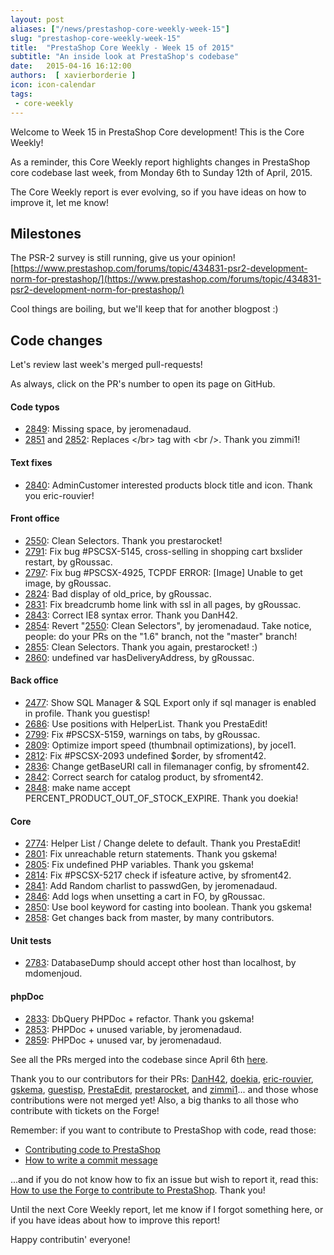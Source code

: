 ```yaml
---
layout: post
aliases: ["/news/prestashop-core-weekly-week-15"]
slug: "prestashop-core-weekly-week-15"
title:  "PrestaShop Core Weekly - Week 15 of 2015"
subtitle: "An inside look at PrestaShop's codebase"
date:   2015-04-16 16:12:00
authors:  [ xavierborderie ]
icon: icon-calendar
tags:
 - core-weekly
---
```


Welcome to Week 15 in PrestaShop Core development! This is the Core Weekly!

As a reminder, this Core Weekly report highlights changes in PrestaShop core codebase last week, from Monday 6th to Sunday 12th of April, 2015.

The Core Weekly report is ever evolving, so if you have ideas on how to improve it, let me know!

## Milestones

The PSR-2 survey is still running, give us your opinion! [https://www.prestashop.com/forums/topic/434831-psr2-development-norm-for-prestashop/](https://www.prestashop.com/forums/topic/434831-psr2-development-norm-for-prestashop/)

Cool things are boiling, but we'll keep that for another blogpost :)


## Code changes

Let's review last week's merged pull-requests!

As always, click on the PR's number to open its page on GitHub.

#### Code typos

 * [2849](https://github.com/PrestaShop/PrestaShop/pull/2849): Missing space, by jeromenadaud.
 * [2851](https://github.com/PrestaShop/PrestaShop/pull/2851) and [2852](https://github.com/PrestaShop/PrestaShop/pull/2852): Replaces &lt;/br&gt; tag with &lt;br&nbsp;/&gt;. Thank you zimmi1!
 
#### Text fixes

 * [2840](https://github.com/PrestaShop/PrestaShop/pull/2840): AdminCustomer interested products block title and icon. Thank you eric-rouvier!
 
#### Front office

 * [2550](https://github.com/PrestaShop/PrestaShop/pull/2550): Clean Selectors. Thank you prestarocket!
 * [2791](https://github.com/PrestaShop/PrestaShop/pull/2791): Fix bug #PSCSX-5145, cross-selling in shopping cart bxslider restart, by gRoussac.
 * [2797](https://github.com/PrestaShop/PrestaShop/pull/2797): Fix bug #PSCSX-4925, TCPDF ERROR: [Image] Unable to get image, by gRoussac.
 * [2824](https://github.com/PrestaShop/PrestaShop/pull/2824): Bad display of old_price, by gRoussac.
 * [2831](https://github.com/PrestaShop/PrestaShop/pull/2831): Fix breadcrumb home link with ssl in all pages, by gRoussac.
 * [2843](https://github.com/PrestaShop/PrestaShop/pull/2843): Correct IE8 syntax error. Thank you DanH42.
 * [2854](https://github.com/PrestaShop/PrestaShop/pull/2854): Revert "[2550](https://github.com/PrestaShop/PrestaShop/pull/2550): Clean Selectors", by jeromenadaud. Take notice, people: do your PRs on the "1.6" branch, not the "master" branch!
 * [2855](https://github.com/PrestaShop/PrestaShop/pull/2855): Clean Selectors. Thank you again, prestarocket! :)
 * [2860](https://github.com/PrestaShop/PrestaShop/pull/2860): undefined var hasDeliveryAddress, by gRoussac.
 
#### Back office

 * [2477](https://github.com/PrestaShop/PrestaShop/pull/2477): Show SQL Manager & SQL Export only if sql manager is enabled in profile. Thank you guestisp!
 * [2686](https://github.com/PrestaShop/PrestaShop/pull/2686): Use positions with HelperList. Thank you PrestaEdit!
 * [2799](https://github.com/PrestaShop/PrestaShop/pull/2799): Fix #PSCSX-5159, warnings on tabs, by gRoussac.
 * [2809](https://github.com/PrestaShop/PrestaShop/pull/2809): Optimize import speed (thumbnail optimizations), by jocel1.
 * [2812](https://github.com/PrestaShop/PrestaShop/pull/2812): Fix #PSCSX-2093 undefined $order, by sfroment42.
 * [2836](https://github.com/PrestaShop/PrestaShop/pull/2836): Change getBaseURI call in filemanager config, by sfroment42.
 * [2842](https://github.com/PrestaShop/PrestaShop/pull/2842): Correct search for catalog product, by sfroment42.
 * [2848](https://github.com/PrestaShop/PrestaShop/pull/2848): make name accept PERCENT_PRODUCT_OUT_OF_STOCK_EXPIRE. Thank you doekia!
 
#### Core

 * [2774](https://github.com/PrestaShop/PrestaShop/pull/2774): Helper List / Change delete to default. Thank you PrestaEdit!
 * [2801](https://github.com/PrestaShop/PrestaShop/pull/2801): Fix unreachable return statements. Thank you gskema!
 * [2805](https://github.com/PrestaShop/PrestaShop/pull/2805): Fix undefined PHP variables. Thank you gskema!
 * [2814](https://github.com/PrestaShop/PrestaShop/pull/2814): Fix #PSCSX-5217 check if isfeature active, by sfroment42.
 * [2841](https://github.com/PrestaShop/PrestaShop/pull/2841): Add Random charlist to passwdGen, by jeromenadaud.
 * [2846](https://github.com/PrestaShop/PrestaShop/pull/2846): Add logs when unsetting a cart in FO, by gRoussac.
 * [2850](https://github.com/PrestaShop/PrestaShop/pull/2850): Use bool keyword for casting into boolean. Thank you gskema!
 * [2858](https://github.com/PrestaShop/PrestaShop/pull/2858): Get changes back from master, by many contributors.
 
#### Unit tests

 * [2783](https://github.com/PrestaShop/PrestaShop/pull/2783): DatabaseDump should accept other host than localhost, by mdomenjoud.
 
#### phpDoc

 * [2833](https://github.com/PrestaShop/PrestaShop/pull/2833): DbQuery PHPDoc + refactor. Thank you gskema!
 * [2853](https://github.com/PrestaShop/PrestaShop/pull/2853): PHPDoc + unused variable, by jeromenadaud.
 * [2859](https://github.com/PrestaShop/PrestaShop/pull/2859): PHPDoc + unused var, by jeromenadaud.
 

See all the PRs merged into the codebase since April 6th [here](https://github.com/PrestaShop/PrestaShop/pulls?q=is%3Apr+merged%3A%3E2015-04-06+is%3Aclosed).

Thank you to our contributors for their PRs: [DanH42](https://github.com/DanH42), [doekia](https://github.com/doekia), [eric-rouvier](https://github.com/eric-rouvier), [gskema](https://github.com/gskema), [guestisp](https://github.com/guestisp), [PrestaEdit](https://github.com/PrestaEdit), [prestarocket](https://github.com/prestarocket), and [zimmi1](https://github.com/zimmi1)... and those whose contributions were not merged yet! Also, a big thanks to all those who contribute with tickets on the Forge!

Remember: if you want to contribute to PrestaShop with code, read those:

 * [Contributing code to PrestaShop](http://doc.prestashop.com/display/PS16/Contributing+code+to+PrestaShop)
 * [How to write a commit message](http://doc.prestashop.com/display/PS16/How+to+write+a+commit+message)

...and if you do not know how to fix an issue but wish to report it, read this: [How to use the Forge to contribute to PrestaShop](http://doc.prestashop.com/display/PS16/How+to+use+the+Forge+to+contribute+to+PrestaShop). Thank you!

Until the next Core Weekly report, let me know if I forgot something here, or if you have ideas about how to improve this report!

Happy contributin' everyone!

